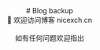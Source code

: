 <center># Blog backup</center>
<center>🐌 欢迎访问博客 nicexch.cn </center><br />
<center>如有任何问题欢迎指出</center>
